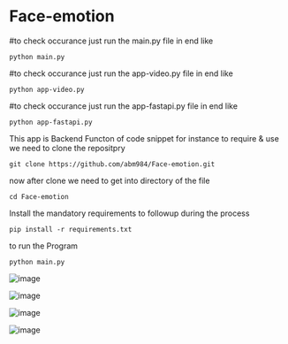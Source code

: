 # Face-emotion
#to check occurance just run the main.py file in end like
```
python main.py
```
#to check occurance just run the app-video.py file in end like
```
python app-video.py
```
#to check occurance just run the app-fastapi.py file in end like
```
python app-fastapi.py
```

This app is Backend Functon of code snippet 
for instance to require & use we need to clone the repositpry
```
git clone https://github.com/abm984/Face-emotion.git
```
now after clone we need to get into directory of the file
```
cd Face-emotion
```
Install the mandatory requirements to followup during the process

```
pip install -r requirements.txt
```
to run the Program 
```
python main.py
```


![image](https://github.com/abm984/Face-emotion/assets/98699771/962f1615-4697-48bc-881d-87ed628172d5)

![image](https://github.com/abm984/Face-emotion/assets/98699771/a7d851d9-9b9f-4d86-80c5-086310b670e3)

![image](https://github.com/abm984/Face-emotion/assets/98699771/533ff527-8b93-4d0c-a056-394c39bc300b)

![image](https://github.com/abm984/Face-emotion/assets/98699771/447d17d3-c2eb-4d02-912a-d9bf0167f2ed)



